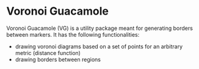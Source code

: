# Voronoi Guacamole
Voronoi Guacamole (VG) is a utility package meant for generating borders between markers. It has the following functionalities:
- drawing voronoi diagrams based on a set of points for an arbitrary metric (distance function)
- drawing borders between regions
